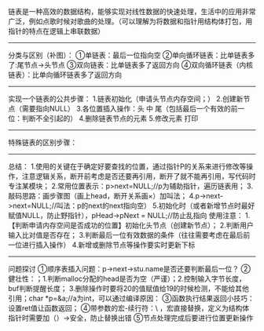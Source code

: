 链表是一种高效的数据结构，能够实现对线性数据的快速处理，生活中的应用非常广泛，例如点歌时候对歌曲的处理。（可以理解为将数据和指针用结构体打包，用指针的特点在逻辑上串联数据）
***
分类与区别（补图）：
①单链表：最后一位指向空
②单向循环链表：比单链表多了:尾节点->头节点
③双向链表：比单链表多了返回方向
④双向循环链表（内核链表）：比单向循环链表多了返回方向
***
实现一个链表的公共步骤：
1.链表初始化（申请头节点内存空间；）  2.创建新节点（需要指向NULL）
3.各位置插入操作：头 中 尾（包括最后一个有效的前一位：判断不全引起的）
4.删除链表节点的元素   5.修改元素  打印
***
特殊链表的区别步骤：
***
总结：
1.使用的关键在于确定好要查找的位置，通过指针P的关系来进行修改等操作，注意逻辑关系，断开前考虑是否还要再引用，断开了就不能再引用，写代码时专注某模块；
2.常用位置表示：p>next=NULL;//p为辅助指针，遍历链表用；
3.敲码思路：画步骤图（画上head，断开关系画×）加叫法；
4.p->next->next=NULL;//叫法：p的next的next指向空）
5.初始化时（或者新增节点时最好赋值NULL，防止野指针），pHead->pNext = NULL;//防止乱指向
使用注意：
1.【判断申请内存空间是否成功的位置】初始化头节点（创建新节点）；
2.判断用户输入比对值是否存在；
3.判断最后一位有效数据的条件（往往需要考虑在最后前一位进行插入操作）
4.新增或删除节点等操作要实时更新下标
***
问题探讨
①顺序表插入问题：p->next->stu.name是否还要判断最后一位？
②健壮性：；1.判断malloc分配的head是否为空（严谨）；2.控制输入字节长度，buf判断提醒长度； 3.删除操作时要将20的值赋值给19的时候检测，不能给其他引用；char *p=&a;//a为int，可以通过编译原因：
③函数执行结果返回小技巧：设置ret值让函数返回；
④带参数的宏-续行符：\ ，宏直接替换，定义为结构体指针时需要加（）->安全，防止替换出错
⑤节点处理完成后要进行位置更新操作

